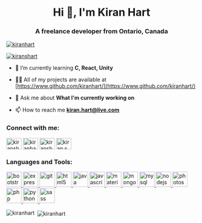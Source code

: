 <h1 align="center">Hi 👋, I'm Kiran Hart</h1>
<h3 align="center">A freelance developer from Ontario, Canada</h3>

<p align="left"> <a href="https://github.com/ryo-ma/github-profile-trophy"><img src="https://github-profile-trophy.vercel.app/?username=kiranhart" alt="kiranhart" /></a> </p>

<p align="left"> <a href="https://twitter.com/kiranshart" target="blank"><img src="https://img.shields.io/twitter/follow/kiranshart?logo=twitter&style=for-the-badge" alt="kiranshart" /></a> </p>

- 🌱 I’m currently learning **C, React, Unity**

- 👨‍💻 All of my projects are available at [https://www.github.com/kiranhart/](https://www.github.com/kiranhart/)

- 💬 Ask me about **What I'm currently working on**

- 📫 How to reach me **kiran.hart@live.com**

<p align="left">
<h3 align="left">Connect with me:</h3>
<a href="https://twitter.com/kiranshart" target="blank"><img align="center" src="https://cdn.jsdelivr.net/npm/simple-icons@3.0.1/icons/twitter.svg" alt="kiranshart" height="30" width="40" /></a>
<a href="https://linkedin.com/in/kiranhart" target="blank"><img align="center" src="https://cdn.jsdelivr.net/npm/simple-icons@3.0.1/icons/linkedin.svg" alt="kiranhart" height="30" width="40" /></a>
<a href="https://fb.com/kiranshart" target="blank"><img align="center" src="https://cdn.jsdelivr.net/npm/simple-icons@3.0.1/icons/facebook.svg" alt="kiranshart" height="30" width="40" /></a>
<a href="https://instagram.com/kiran.s.hart" target="blank"><img align="center" src="https://cdn.jsdelivr.net/npm/simple-icons@3.0.1/icons/instagram.svg" alt="kiran.s.hart" height="30" width="40" /></a>
</p>

<h3 align="left">Languages and Tools:</h3>
<p align="left"> <a href="https://getbootstrap.com" target="_blank"> <img src="https://devicons.github.io/devicon/devicon.git/icons/bootstrap/bootstrap-plain.svg" alt="bootstrap" width="40" height="40"/> </a> <a href="https://expressjs.com" target="_blank"> <img src="https://devicons.github.io/devicon/devicon.git/icons/express/express-original-wordmark.svg" alt="express" width="40" height="40"/> </a> <a href="https://git-scm.com/" target="_blank"> <img src="https://www.vectorlogo.zone/logos/git-scm/git-scm-icon.svg" alt="git" width="40" height="40"/> </a> <a href="https://www.w3.org/html/" target="_blank"> <img src="https://devicons.github.io/devicon/devicon.git/icons/html5/html5-original-wordmark.svg" alt="html5" width="40" height="40"/> </a> <a href="https://www.java.com" target="_blank"> <img src="https://devicons.github.io/devicon/devicon.git/icons/java/java-original-wordmark.svg" alt="java" width="40" height="40"/> </a> <a href="https://developer.mozilla.org/en-US/docs/Web/JavaScript" target="_blank"> <img src="https://devicons.github.io/devicon/devicon.git/icons/javascript/javascript-original.svg" alt="javascript" width="40" height="40"/> </a> <a href="https://materializecss.com/" target="_blank"> <img src="https://raw.githubusercontent.com/prplx/svg-logos/5585531d45d294869c4eaab4d7cf2e9c167710a9/svg/materialize.svg" alt="materialize" width="40" height="40"/> </a> <a href="https://www.mongodb.com/" target="_blank"> <img src="https://devicons.github.io/devicon/devicon.git/icons/mongodb/mongodb-original-wordmark.svg" alt="mongodb" width="40" height="40"/> </a> <a href="https://www.mysql.com/" target="_blank"> <img src="https://devicons.github.io/devicon/devicon.git/icons/mysql/mysql-original-wordmark.svg" alt="mysql" width="40" height="40"/> </a> <a href="https://nodejs.org" target="_blank"> <img src="https://devicons.github.io/devicon/devicon.git/icons/nodejs/nodejs-original-wordmark.svg" alt="nodejs" width="40" height="40"/> </a> <a href="https://www.photoshop.com/en" target="_blank"> <img src="https://devicons.github.io/devicon/devicon.git/icons/photoshop/photoshop-plain.svg" alt="photoshop" width="40" height="40"/> </a> <a href="https://www.php.net" target="_blank"> <img src="https://devicons.github.io/devicon/devicon.git/icons/php/php-original.svg" alt="php" width="40" height="40"/> </a> <a href="https://www.python.org" target="_blank"> <img src="https://devicons.github.io/devicon/devicon.git/icons/python/python-original.svg" alt="python" width="40" height="40"/> </a> <a href="https://sass-lang.com" target="_blank"> <img src="https://devicons.github.io/devicon/devicon.git/icons/sass/sass-original.svg" alt="sass" width="40" height="40"/> </a> </p>

<p><img align="left" src="https://github-readme-stats.vercel.app/api/top-langs/?username=kiranhart&layout=compact" alt="kiranhart" /></p>

<p>&nbsp;<img align="center" src="https://github-readme-stats.vercel.app/api?username=kiranhart&show_icons=true" alt="kiranhart" /></p>
